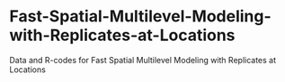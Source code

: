 # Fast-Spatial-Multilevel-Modeling-with-Replicates-at-Locations
Data and R-codes for Fast Spatial Multilevel Modeling with Replicates at Locations
